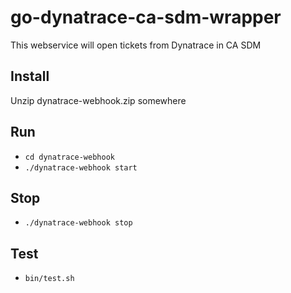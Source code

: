 # go-dynatrace-ca-sdm-wrapper

This webservice will open tickets from Dynatrace in CA SDM

## Install

Unzip dynatrace-webhook.zip somewhere

## Run

- `cd dynatrace-webhook`
- `./dynatrace-webhook start`

## Stop

- `./dynatrace-webhook stop`

## Test

- `bin/test.sh`
